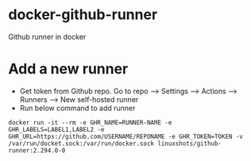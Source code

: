 # docker-github-runner
Github runner in docker

# Add a new runner

- Get token from Github repo. Go to repo --> Settings --> Actions --> Runners --> New self-hosted runner
- Run below command to add runner

```
docker run -it --rm -e GHR_NAME=RUNNER-NAME -e GHR_LABELS=LABEL1,LABEL2 -e GHR_URL=https://github.com/USERNAME/REPONAME -e GHR_TOKEN=TOKEN -v /var/run/docket.sock:/var/run/docker.sock linuxshots/github-runner:2.294.0-0
```
